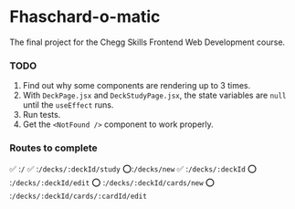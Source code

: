 # Fhaschard-o-matic

The final project for the Chegg Skills Frontend Web Development course. 

### TODO

1. Find out why some components are rendering up to 3 times. 
2. With `DeckPage.jsx` and `DeckStudyPage.jsx`, the state variables are `null` until the `useEffect` runs. 
3. Run tests.
4. Get the `<NotFound />` component to work properly.

### Routes to complete

✅ :`/`
✅ :`/decks/:deckId/study`
⭕:`/decks/new`
✅ :`/decks/:deckId`
⭕ :`/decks/:deckId/edit`
⭕ :`/decks/:deckId/cards/new`
⭕ :`/decks/:deckId/cards/:cardId/edit`